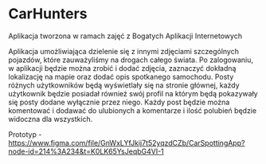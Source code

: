 # CarHunters
Aplikacja tworzona w ramach zajęć z Bogatych Aplikacji Internetowych

Aplikacja umożliwiająca dzielenie się z innymi zdjęciami szczególnych pojazdów, które zauważyliśmy na drogach całego świata. Po zalogowaniu, w aplikacji będzie można zrobić i dodać zdjęcia, zaznaczyć dokładną lokalizację na mapie oraz dodać opis spotkanego samochodu. Posty różnych użytkowników będą wyświetlały się na stronie głównej, każdy użytkownik będzie posiadał również swój profil na którym będą pokazywały się posty dodane wyłącznie przez niego. Każdy post będzie można komentować i dodawać do ulubionych a komentarze i ilość polubień będzie widoczna dla wszystkich.

Prototyp - https://www.figma.com/file/GnWxLYfJkij7t52yqzdCZb/CarSpottingApp?node-id=214%3A234&t=K0LK65YsJeqbG4VI-1

